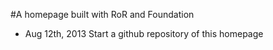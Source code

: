 #A homepage built with RoR and Foundation

+ Aug 12th, 2013
Start a github repository of this homepage
